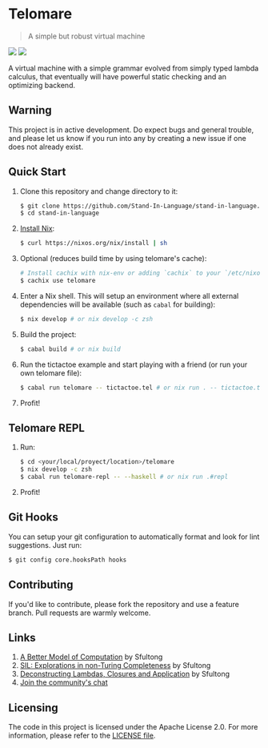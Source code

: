 # Telomare
> A simple but robust virtual machine

<p float="left">
  <img src="https://github.com/Stand-in-Language/stand-in-language/actions/workflows/telomare-ci.yml/badge.svg" />
  <a href="https://gitter.im/stand-in-language/Lobby?utm_source=badge&utm_medium=badge&utm_campaign=pr-badge&utm_content=badge"
     title="Join the chat at https://gitter.im/stand-in-language/Lobby">
    <img src="https://badges.gitter.im/stand-in-language/Lobby.svg" /> 
  </a>
</p>


A virtual machine with a simple grammar evolved from simply typed lambda calculus, that eventually will have powerful static checking and an optimizing backend.

## Warning
This project is in active development. Do expect bugs and general trouble, and please let us know if you run into any by creating a new issue if one does not already exist.

## Quick Start

1. Clone this repository and change directory to it:
   ```sh
   $ git clone https://github.com/Stand-In-Language/stand-in-language.git
   $ cd stand-in-language
   ```
2. [Install Nix](https://nixos.org/nix/download.html):
   ```sh
   $ curl https://nixos.org/nix/install | sh
   ```
3. Optional (reduces build time by using telomare's cache):
   ```sh
   # Install cachix with nix-env or adding `cachix` to your `/etc/nixos/configuration.nix`'s' `environment.systemPackages` if in NixOS.
   $ cachix use telomare
   ```
4. Enter a Nix shell. This will setup an environment where all external dependencies will be available (such as `cabal` for building):
   ```sh
   $ nix develop # or nix develop -c zsh
   ```
5. Build the project:
   ```sh
   $ cabal build # or nix build
   ```
6. Run the tictactoe example and start playing with a friend (or run your own telomare file):
   ```sh
   $ cabal run telomare -- tictactoe.tel # or nix run . -- tictactoe.tel
   ```
7. Profit!

## Telomare REPL
1. Run:
   ```sh
   $ cd <your/local/proyect/location>/telomare
   $ nix develop -c zsh
   $ cabal run telomare-repl -- --haskell # or nix run .#repl
   ```
2. Profit!
   
## Git Hooks

You can setup your git configuration to automatically format and look for lint suggestions. Just run:

``` sh
$ git config core.hooksPath hooks
```

## Contributing
If you'd like to contribute, please fork the repository and use a feature branch. Pull requests are warmly welcome.

## Links
1. [A Better Model of Computation](http://sfultong.blogspot.com/2016/12/a-better-model-of-computation.html?m=1) by Sfultong
2. [SIL: Explorations in non-Turing Completeness](http://sfultong.blogspot.com/2017/09/sil-explorations-in-non-turing.html?m=1) by Sfultong
3. [Deconstructing Lambdas, Closures and Application](http://sfultong.blogspot.com/2018/04/deconstructing-lambdas-closures-and.html?m=1) by Sfultong
4. [Join the community's chat](https://gitter.im/stand-in-language/Lobby)


## Licensing
The code in this project is licensed under the Apache License 2.0. For more information, please refer to the [LICENSE file](https://github.com/Stand-In-Language/stand-in-language/blob/master/LICENSE).

